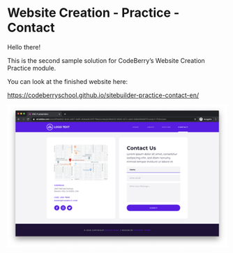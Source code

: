 # Website Creation - Practice - Contact

Hello there!

This is the second sample solution for CodeBerry’s Website Creation Practice module.

You can look at the finished website here:

https://codeberryschool.github.io/sitebuilder-practice-contact-en/

![Contact Showcase](assets/sitebuilder-practice-showcase-contact.png?raw=true "Contact Showcase")